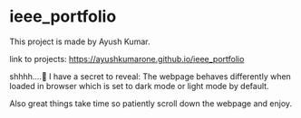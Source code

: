 # ieee_portfolio

This project is made by Ayush Kumar.


link to projects: https://ayushkumarone.github.io/ieee_portfolio

shhhh....🤫 I have a secret to reveal:
The webpage behaves differently when loaded in browser which is set to dark mode or light mode by default.

Also great things take time so patiently scroll down the webpage and enjoy.

